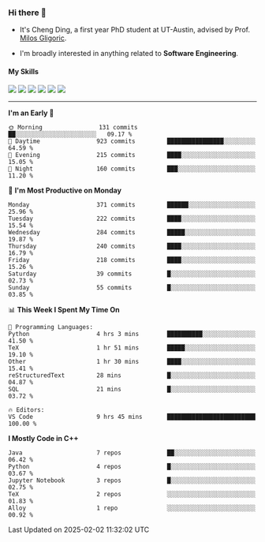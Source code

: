 ### Hi there 👋

* It's Cheng Ding, a first year PhD student at UT-Austin, advised by Prof. [Milos Gligoric](https://users.ece.utexas.edu/~gligoric/).

* I'm broadly interested in anything related to **Software Engineering**.

#### My Skills

![](https://img.shields.io/badge/C++-65318e?logo=cplusplus&logoColor=fff)
![](https://img.shields.io/badge/Python-3e74a2?logo=python&logoColor=fff)
![](https://img.shields.io/badge/C-5654a2?logo=c&logoColor=fff)
![](https://img.shields.io/badge/Go-00aaff?logo=go&logoColor=fff)
![](https://img.shields.io/badge/Docker-0088ff?logo=docker&logoColor=fff)
![](https://img.shields.io/badge/Apache-D22128?logo=apache&logoColor=fff)

---
<!--START_SECTION:waka-->
**I'm an Early 🐤** 

```text
🌞 Morning                131 commits         ██░░░░░░░░░░░░░░░░░░░░░░░   09.17 % 
🌆 Daytime                923 commits         ████████████████░░░░░░░░░   64.59 % 
🌃 Evening                215 commits         ████░░░░░░░░░░░░░░░░░░░░░   15.05 % 
🌙 Night                  160 commits         ███░░░░░░░░░░░░░░░░░░░░░░   11.20 % 
```
📅 **I'm Most Productive on Monday** 

```text
Monday                   371 commits         ██████░░░░░░░░░░░░░░░░░░░   25.96 % 
Tuesday                  222 commits         ████░░░░░░░░░░░░░░░░░░░░░   15.54 % 
Wednesday                284 commits         █████░░░░░░░░░░░░░░░░░░░░   19.87 % 
Thursday                 240 commits         ████░░░░░░░░░░░░░░░░░░░░░   16.79 % 
Friday                   218 commits         ████░░░░░░░░░░░░░░░░░░░░░   15.26 % 
Saturday                 39 commits          █░░░░░░░░░░░░░░░░░░░░░░░░   02.73 % 
Sunday                   55 commits          █░░░░░░░░░░░░░░░░░░░░░░░░   03.85 % 
```


📊 **This Week I Spent My Time On** 

```text
💬 Programming Languages: 
Python                   4 hrs 3 mins        ██████████░░░░░░░░░░░░░░░   41.50 % 
TeX                      1 hr 51 mins        █████░░░░░░░░░░░░░░░░░░░░   19.10 % 
Other                    1 hr 30 mins        ████░░░░░░░░░░░░░░░░░░░░░   15.41 % 
reStructuredText         28 mins             █░░░░░░░░░░░░░░░░░░░░░░░░   04.87 % 
SQL                      21 mins             █░░░░░░░░░░░░░░░░░░░░░░░░   03.72 % 

🔥 Editors: 
VS Code                  9 hrs 45 mins       █████████████████████████   100.00 % 
```

**I Mostly Code in C++** 

```text
Java                     7 repos             ██░░░░░░░░░░░░░░░░░░░░░░░   06.42 % 
Python                   4 repos             █░░░░░░░░░░░░░░░░░░░░░░░░   03.67 % 
Jupyter Notebook         3 repos             █░░░░░░░░░░░░░░░░░░░░░░░░   02.75 % 
TeX                      2 repos             ░░░░░░░░░░░░░░░░░░░░░░░░░   01.83 % 
Alloy                    1 repo              ░░░░░░░░░░░░░░░░░░░░░░░░░   00.92 % 
```




 Last Updated on 2025-02-02 11:32:02 UTC
<!--END_SECTION:waka-->
